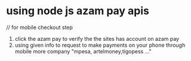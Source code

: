 # using node js azam pay apis
// for mobile checkout
 step
 1. click the azam pay to verify the the sites has account on  azam pay
 2. using given info to request to make payments on your phone through  mobile more company "mpesa, artelmoney,tigopess ..."
